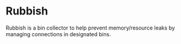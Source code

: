 # Rubbish
Rubbish is a bin collector to help prevent memory/resource leaks by managing connections in designated bins.
